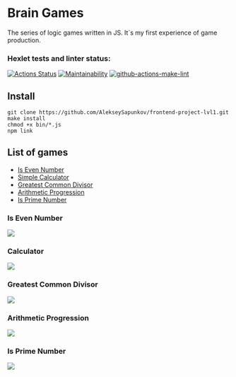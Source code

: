 # Brain Games
The series of logic games written in JS. It`s my first experience of game production.

### Hexlet tests and linter status:
[![Actions Status](https://github.com/AlekseySapunkov/frontend-project-lvl1/workflows/hexlet-check/badge.svg)](https://github.com/AlekseySapunkov/frontend-project-lvl1/actions)
[![Maintainability](https://api.codeclimate.com/v1/badges/83bef791d999523d2da9/maintainability)](https://codeclimate.com/github/AlekseySapunkov/frontend-project-lvl1/maintainability)
[![github-actions-make-lint](https://github.com/AlekseySapunkov/frontend-project-lvl1/actions/workflows/github-actions-make-lint.yml/badge.svg)](https://github.com/AlekseySapunkov/frontend-project-lvl1/actions/workflows/github-actions-make-lint.yml)

## Install
```
git clone https://github.com/AlekseySapunkov/frontend-project-lvl1.git
make install
chmod +x bin/*.js
npm link
```

## List of games
- [Is Even Number](#is-even-number)
- [Simple Calculator](#simple-calculator)
- [Greatest Common Divisor](#greatest-common-divisor)
- [Arithmetic Progression](#arithmetic-progression)
- [Is Prime Number](#is-prime-number)

### Is Even Number
<a href="https://asciinema.org/a/p9CL7iTK1wnrBkNRytcSFpzKG" target="_blank"><img src="https://asciinema.org/a/p9CL7iTK1wnrBkNRytcSFpzKG.svg" /></a>

### Calculator
<a href="https://asciinema.org/a/vhNYm7o7FLywBW9n1b0p7YStg" target="_blank"><img src="https://asciinema.org/a/vhNYm7o7FLywBW9n1b0p7YStg.svg" /></a>

### Greatest Common Divisor
<a href="https://asciinema.org/a/I6slw44v4S3y2dqGdcmFzId7j" target="_blank"><img src="https://asciinema.org/a/I6slw44v4S3y2dqGdcmFzId7j.svg" /></a>

### Arithmetic Progression
<a href="https://asciinema.org/a/qzxeSBGnn3ZLma15amMZU4Gcf" target="_blank"><img src="https://asciinema.org/a/qzxeSBGnn3ZLma15amMZU4Gcf.svg" /></a>

### Is Prime Number
<a href="https://asciinema.org/a/fIDvlxmfafuZrVYbGXvpEZnYk" target="_blank"><img src="https://asciinema.org/a/fIDvlxmfafuZrVYbGXvpEZnYk.svg" /></a>